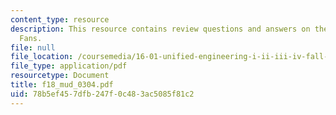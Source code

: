 ```yaml
---
content_type: resource
description: This resource contains review questions and answers on the topic of Expansion
  Fans.
file: null
file_location: /coursemedia/16-01-unified-engineering-i-ii-iii-iv-fall-2005-spring-2006/78b5ef457dfb247f0c483ac5085f81c2_f18_mud_0304.pdf
file_type: application/pdf
resourcetype: Document
title: f18_mud_0304.pdf
uid: 78b5ef45-7dfb-247f-0c48-3ac5085f81c2
---
```

